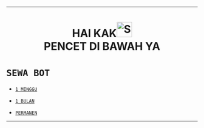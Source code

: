 -------
<h1 align="center">HAI KAK<img src="https://user-images.githubusercontent.com/1303154/88677602-1635ba80-d120-11ea-84d8-d263ba5fc3c0.gif" width="40px" alt="SILAHKAN"><br>PENCET DI BAWAH YA</h1>

# ```SEWA BOT```

* [`1 MINGGU`](https://wa.me/62857721057781?text=Bang+Mikel+,Saya+Mau+Sewa+Bot+*1+MINGGU*)


* [`1 BULAN`](https://wa.me/62857721057781?text=Bang+Mikel+,Saya+Mau+Sewa+Bot+*1+BULAN*)

* [`PERMANEN`](https://wa.me/62857721057781?text=Bang+Mikel+,Saya+Mau+Sewa+Bot+*PERMANEN*)

-------
